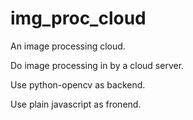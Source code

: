# img_proc_cloud
An image processing cloud.

Do image processing in by a cloud server.

Use python-opencv as backend.

Use plain javascript as fronend.

